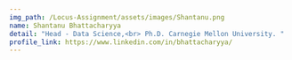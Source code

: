 ```yaml
---
img_path: /Locus-Assignment/assets/images/Shantanu.png
name: Shantanu Bhattacharyya
detail: "Head - Data Science,<br> Ph.D. Carnegie Mellon University. "
profile_link: https://www.linkedin.com/in/bhattacharyya/
---
```


